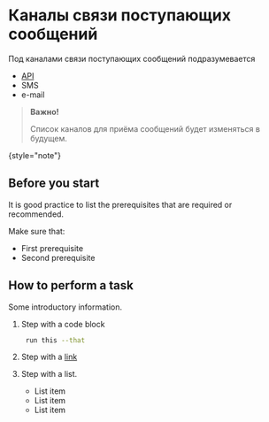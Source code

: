 # Каналы связи поступающих сообщений

Под каналами связи поступающих сообщений подразумевается 

- [API](Поступающие-сообщения-API.md)
- SMS
- e-mail

> **Важно!**
>
> Список каналов для приёма сообщений будет изменяться в будущем.
>
{style="note"}



## Before you start

It is good practice to list the prerequisites that are required or recommended.

Make sure that:
- First prerequisite
- Second prerequisite

## How to perform a task

Some introductory information.

1. Step with a code block

   ```bash
    run this --that
   ```

2. Step with a [link](https://www.jetbrains.com)

3. Step with a list.
   - List item
   - List item
   - List item